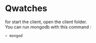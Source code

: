# Qwatches

for start the client, open the client folder.<br>
You can run mongodb with this command :
```bash
> mongod
```